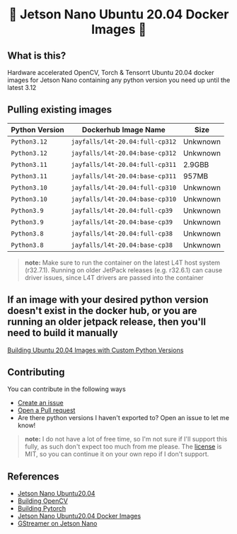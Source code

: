 <h1 align="center">🐳 Jetson Nano Ubuntu 20.04 Docker Images 🐳</h1>

## What is this?

Hardware accelerated OpenCV, Torch & Tensorrt Ubuntu 20.04 docker images for Jetson Nano containing any python version you need up until the latest 3.12

## Pulling existing images

| Python Version | Dockerhub Image Name             | Size     |
|----------------|----------------------------------|----------|
| `Python3.12`   | `jayfalls/l4t-20.04:full-cp312`  | Unkwnown |
| `Python3.12`   | `jayfalls/l4t-20.04:base-cp312`  | Unkwnown |
| `Python3.11`   | `jayfalls/l4t-20.04:full-cp311`  | 2.9GBB   |
| `Python3.11`   | `jayfalls/l4t-20.04:base-cp311`  | 957MB    |
| `Python3.10`   | `jayfalls/l4t-20.04:full-cp310`  | Unkwnown |
| `Python3.10`   | `jayfalls/l4t-20.04:base-cp310`  | Unkwnown |
| `Python3.9`    | `jayfalls/l4t-20.04:full-cp39`   | Unkwnown |
| `Python3.9`    | `jayfalls/l4t-20.04:base-cp39`   | Unkwnown |
| `Python3.8`    | `jayfalls/l4t-20.04:full-cp38`   | Unkwnown |
| `Python3.8`    | `jayfalls/l4t-20.04:base-cp38`   | Unkwnown |

>  **note:** Make sure to run the container on the latest L4T host system (r32.7.1). Running on older JetPack releases (e.g. r32.6.1) can cause driver issues, since L4T drivers are passed into the container

## If an image with your desired python version doesn't exist in the docker hub, or you are running an older jetpack release, then you'll need to build it manually

[Building Ubuntu 20.04 Images with Custom Python Versions](./documentation/building_manually.md)

## Contributing

You can contribute in the following ways

- [Create an issue](https://github.com/jayfalls/jetson_nano_ubuntu20_docker/issues/new)
- [Open a Pull request](https://github.com/jayfalls/jetson_nano_ubuntu20_docker/pulls)
- Are there python versions I haven't exported to? Open an issue to let me know!

>  **note:** I do not have a lot of free time, so I'm not sure if I'll support this fully, as such don't expect too much from me please. The [license](./LICENSE) is MIT, so you can continue it on your own repo if I don't support.

## References

- [Jetson Nano Ubuntu20.04](https://github.com/timongentzsch/Jetson_Ubuntu20_Images)
- [Building OpenCV](https://qengineering.eu/install-opencv-on-jetson-nano.html)
- [Building Pytorch](https://qengineering.eu/install-pytorch-on-jetson-nano.html)
- [Jetson Nano Ubuntu20.04 Docker Images](https://github.com/timongentzsch/Jetson_Ubuntu20_Images)
- [GStreamer on Jetson Nano](https://docs.nvidia.com/metropolis/deepstream/6.0.1/dev-guide/text/DS_Quickstart.html)
